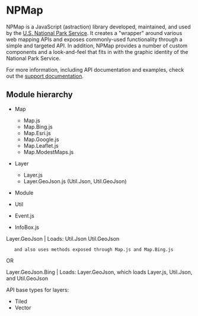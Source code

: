 # NPMap

NPMap is a JavaScript (astraction) library developed, maintained, and used by the [U.S. National Park Service](http://www.nps.gov). It creates a "wrapper" around various web mapping APIs and exposes commonly-used functionality through a simple and targeted API. In addition, NPMap provides a number of custom components and a look-and-feel that fits in with the graphic identity of the National Park Service.

For more information, including API documentation and examples, check out the [support documentation](http://www.nps.gov/npmap/support).

## Module hierarchy

- Map
  - Map.js
  - Map.Bing.js
  - Map.Esri.js
  - Map.Google.js
  - Map.Leaflet.js
  - Map.ModestMaps.js
- Layer
  - Layer.js
  - Layer.GeoJson.js (Util.Json, Util.GeoJson)



- Module
- Util
- Event.js
- InfoBox.js








Layer.GeoJson
|
Loads: Util.Json
       Util.GeoJson

       and also uses methods exposed through Map.js and Map.Bing.js


OR


Layer.GeoJson.Bing
|
Loads: Layer.GeoJson, which loads Layer.js, Util.Json, and Util.GeoJson




API base types for layers:

- Tiled
- Vector